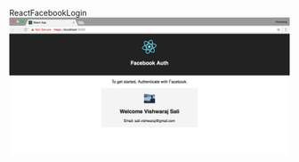 ReactFacebookLogin
![alt text](https://github.com/vishwarajsali/ReactFacebookLogin/blob/master/Screen%20Shot%202018-05-29%20at%2010.12.59%20PM.png)
